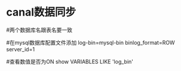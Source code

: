 # canal数据同步
#两个数据库名跟表名要一致

#在mysql数据库配置文件添加
log-bin=mysql-bin
binlog_format=ROW
server_id=1

#查看数值是否为ON
show VARIABLES LIKE 'log_bin'